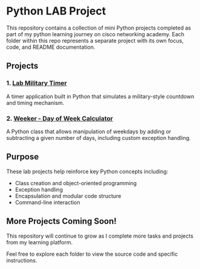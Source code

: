 # Python LAB Project

This repository contains a collection of mini Python projects completed as part of my python learning journey on cisco networking academy. Each folder within this repo represents a separate project with its own focus, code, and README documentation.

## Projects

### 1. [Lab Military Timer](./lab_military_timer/)
A timer application built in Python that simulates a military-style countdown and timing mechanism.

### 2. [Weeker - Day of Week Calculator](./weeker_project/)
A Python class that allows manipulation of weekdays by adding or subtracting a given number of days, including custom exception handling.

## Purpose

These lab projects help reinforce key Python concepts including:
- Class creation and object-oriented programming
- Exception handling
- Encapsulation and modular code structure
- Command-line interaction

## More Projects Coming Soon!

This repository will continue to grow as I complete more tasks and projects from my learning platform.

Feel free to explore each folder to view the source code and specific instructions.
